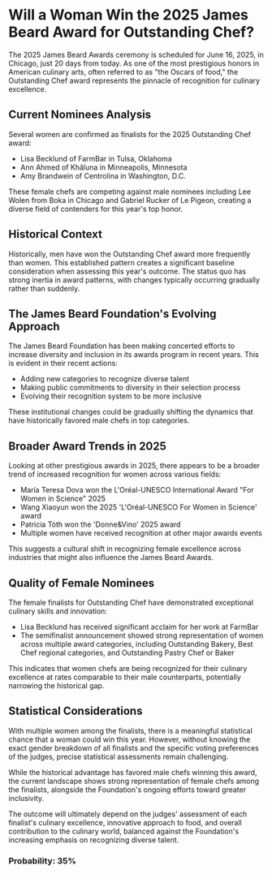 # Will a Woman Win the 2025 James Beard Award for Outstanding Chef?

The 2025 James Beard Awards ceremony is scheduled for June 16, 2025, in Chicago, just 20 days from today. As one of the most prestigious honors in American culinary arts, often referred to as "the Oscars of food," the Outstanding Chef award represents the pinnacle of recognition for culinary excellence.

## Current Nominees Analysis

Several women are confirmed as finalists for the 2025 Outstanding Chef award:

- Lisa Becklund of FarmBar in Tulsa, Oklahoma
- Ann Ahmed of Khâluna in Minneapolis, Minnesota
- Amy Brandwein of Centrolina in Washington, D.C.

These female chefs are competing against male nominees including Lee Wolen from Boka in Chicago and Gabriel Rucker of Le Pigeon, creating a diverse field of contenders for this year's top honor.

## Historical Context

Historically, men have won the Outstanding Chef award more frequently than women. This established pattern creates a significant baseline consideration when assessing this year's outcome. The status quo has strong inertia in award patterns, with changes typically occurring gradually rather than suddenly.

## The James Beard Foundation's Evolving Approach

The James Beard Foundation has been making concerted efforts to increase diversity and inclusion in its awards program in recent years. This is evident in their recent actions:

- Adding new categories to recognize diverse talent
- Making public commitments to diversity in their selection process
- Evolving their recognition system to be more inclusive

These institutional changes could be gradually shifting the dynamics that have historically favored male chefs in top categories.

## Broader Award Trends in 2025

Looking at other prestigious awards in 2025, there appears to be a broader trend of increased recognition for women across various fields:

- María Teresa Dova won the L'Oréal-UNESCO International Award "For Women in Science" 2025
- Wang Xiaoyun won the 2025 'L'Oréal-UNESCO For Women in Science' award
- Patricia Tóth won the 'Donne&Vino' 2025 award
- Multiple women have received recognition at other major awards events

This suggests a cultural shift in recognizing female excellence across industries that might also influence the James Beard Awards.

## Quality of Female Nominees

The female finalists for Outstanding Chef have demonstrated exceptional culinary skills and innovation:

- Lisa Becklund has received significant acclaim for her work at FarmBar
- The semifinalist announcement showed strong representation of women across multiple award categories, including Outstanding Bakery, Best Chef regional categories, and Outstanding Pastry Chef or Baker

This indicates that women chefs are being recognized for their culinary excellence at rates comparable to their male counterparts, potentially narrowing the historical gap.

## Statistical Considerations

With multiple women among the finalists, there is a meaningful statistical chance that a woman could win this year. However, without knowing the exact gender breakdown of all finalists and the specific voting preferences of the judges, precise statistical assessments remain challenging.

While the historical advantage has favored male chefs winning this award, the current landscape shows strong representation of female chefs among the finalists, alongside the Foundation's ongoing efforts toward greater inclusivity.

The outcome will ultimately depend on the judges' assessment of each finalist's culinary excellence, innovative approach to food, and overall contribution to the culinary world, balanced against the Foundation's increasing emphasis on recognizing diverse talent.

### Probability: 35%